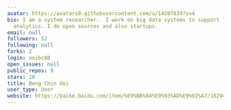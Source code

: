 ```yaml
---
avatar: https://avatars0.githubusercontent.com/u/14207834?v=4
bio: I am a system researcher.  I work on big data systems to support large scale
  analytics. I do open sources and also startups.
email: null
followers: 52
following: null
forks: 2
login: ooibc88
open_issues: null
public_repos: 9
stars: 10
title: Beng Chin Ooi
user_type: User
website: https://baike.baidu.com/item/%E9%BB%84%E9%93%AD%E9%92%A7/1629489?fr=aladdin
---
```

